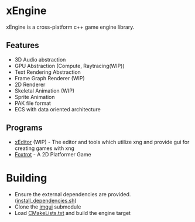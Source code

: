 # xEngine

xEngine is a cross-platform c++ game engine library.

## Features

- 3D Audio abstraction
- GPU Abstraction (Compute, Raytracing(WIP))
- Text Rendering Abstraction
- Frame Graph Renderer (WIP)
- 2D Renderer
- Skeletal Animation (WIP)
- Sprite Animation
- PAK file format
- ECS with data oriented architecture

## Programs
- [xEditor](https://github.com/vetux/xeditor) (WIP) - The editor and tools which utilize xng and provide gui for creating games with xng
- [Foxtrot](https://github.com/vetux/foxtrot) - A 2D Platformer Game

# Building

- Ensure the external dependencies are provided. ([install_dependencies.sh](install_dependencies.sh]))
- Clone the [imgui](submodules/imgui) submodule
- Load [CMakeLists.txt](CMakeLists.txt) and build the engine target